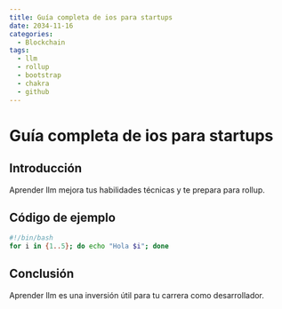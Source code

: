 ```yaml
---
title: Guía completa de ios para startups
date: 2034-11-16
categories:
  - Blockchain
tags:
  - llm
  - rollup
  - bootstrap
  - chakra
  - github
---
```


# Guía completa de ios para startups

## Introducción

Aprender llm mejora tus habilidades técnicas y te prepara para rollup.

## Código de ejemplo

```bash
#!/bin/bash
for i in {1..5}; do echo "Hola $i"; done
```

## Conclusión

Aprender llm es una inversión útil para tu carrera como desarrollador.